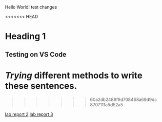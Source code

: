 Hello World!
test changes

<<<<<<< HEAD
# Heading 1
## Testing on VS Code

*Trying* different **methods** to write these sentences. 
=======
>>>>>>> 60a2db2489f9d708468a69d9dc8707111a5d52a5

[lab report 2](https://vatsalbagri1102.github.io/cse15l-lab-reports/lab-report-2)
[lab report 3](https://vatsalbagri1102.github.io/cse15l-lab-reports/lab-report-3-week-6)

